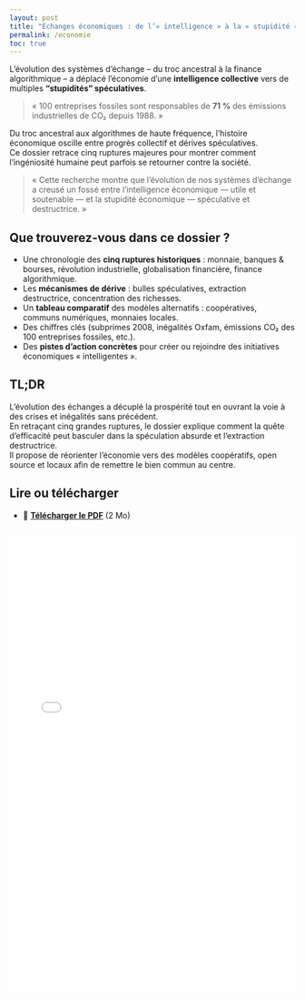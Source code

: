 ```yaml
---
layout: post
title: "Échanges économiques : de l’« intelligence » à la « stupidité » économique"
permalink: /economie
toc: true
---
```


L’évolution des systèmes d’échange – du troc ancestral à la finance algorithmique – a déplacé l’économie d’une **intelligence collective** vers de multiples **“stupidités” spéculatives**.

> « 100 entreprises fossiles sont responsables de **71 %** des émissions industrielles de CO₂ depuis 1988. »

Du troc ancestral aux algorithmes de haute fréquence, l’histoire économique oscille entre progrès collectif et dérives spéculatives.  
Ce dossier retrace cinq ruptures majeures pour montrer comment l’ingéniosité humaine peut parfois se retourner contre la société.

> « Cette recherche montre que l’évolution de nos systèmes d’échange a creusé un fossé entre l’intelligence économique — utile et soutenable — et la stupidité économique — spéculative et destructrice. » 

## Que trouverez-vous dans ce dossier ?

- Une chronologie des **cinq ruptures historiques** : monnaie, banques & bourses, révolution industrielle, globalisation financière, finance algorithmique.  
- Les **mécanismes de dérive** : bulles spéculatives, extraction destructrice, concentration des richesses.  
- Un **tableau comparatif** des modèles alternatifs : coopératives, communs numériques, monnaies locales.  
- Des chiffres clés (subprimes 2008, inégalités Oxfam, émissions CO₂ des 100 entreprises fossiles, etc.).  
- Des **pistes d’action concrètes** pour créer ou rejoindre des initiatives économiques « intelligentes ».

## TL;DR

L’évolution des échanges a décuplé la prospérité tout en ouvrant la voie à des crises et inégalités sans précédent.  
En retraçant cinq grandes ruptures, le dossier explique comment la quête d’efficacité peut basculer dans la spéculation absurde et l’extraction destructrice.  
Il propose de réorienter l’économie vers des modèles coopératifs, open source et locaux afin de remettre le bien commun au centre.

## Lire ou télécharger
- 📄 **[Télécharger le PDF](assets/pdf/economie.pdf)** (2 Mo)

<iframe
  src="/assets/pdf/economie.pdf#toolbar=0"
  width="100%"
  height="800"
  style="border: none; margin-top: 1rem;"
  title="Échanges économiques – dossier PDF">
</iframe>

